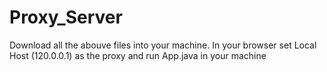 # Proxy_Server
Download all the abouve files into your machine.
In your browser set Local Host (120.0.0.1) as the proxy
and run App.java in your machine 
